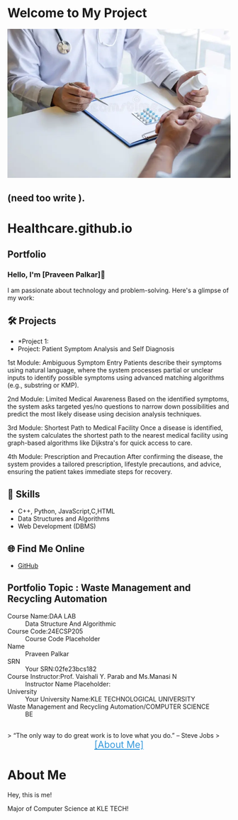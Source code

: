 
<!DOCTYPE html>
<html lang="en">
<head>
    <meta charset="UTF-8">
    <meta name="viewport" content="width=device-width, initial-scale=1.0">
  
   
</head>
<body>
    <h1>Welcome to My Project</h1>
</body>
</html>


<!DOCTYPE html>
<html lang="en">
<head>

<body>
    <div class="container">
        <img src="Healthcare.png" alt="Patient Symptom Analysis and Self Diagnosis ">
        <div class="description">
            <h2>(need too write ).</p>
        </div>
    </div>
</body>
</html>


   

# Healthcare.github.io
## Portfolio

### Hello, I'm [Praveen Palkar]👋

I am passionate about technology and problem-solving. Here's a glimpse of my work:

## 🛠 Projects
- *Project 1:
- Project: Patient Symptom Analysis and Self Diagnosis 

1st Module: Ambiguous Symptom Entry
Patients describe their symptoms using natural language, where the system processes partial or unclear inputs to identify possible symptoms using advanced matching algorithms (e.g., substring or KMP).

2nd Module: Limited Medical Awareness
Based on the identified symptoms, the system asks targeted yes/no questions to narrow down possibilities and predict the most likely disease using decision analysis techniques.

3rd Module: Shortest Path to Medical Facility
Once a disease is identified, the system calculates the shortest path to the nearest medical facility using graph-based algorithms like Dijkstra's for quick access to care.

4th Module: Prescription and Precaution
After confirming the disease, the system provides a tailored prescription, lifestyle precautions, and advice, ensuring the patient takes immediate steps for recovery.
  



## 🚀 Skills
- C++, Python, JavaScript,C,HTML
- Data Structures and Algorithms
- Web Development (DBMS)

## 🌐 Find Me Online
- [GitHub](https://github.com/Srujan-2)

## Portfolio Topic : Waste Management and Recycling Automation

<dl>
<dt>Course Name:DAA LAB</dt>
<dd>Data Structure And Algorithmic </dd>
<dt>Course Code:24ECSP205</dt>
<dd>Course Code Placeholder</dd>
<dt>Name</dt>
<dd>Praveen Palkar</dd>
<dt>SRN</dt>
<dd>Your SRN:02fe23bcs182</dd>
<dt>Course Instructor:Prof. Vaishali Y. Parab and Ms.Manasi N</dt>
<dd>Instructor Name Placeholder:</dd>
<dt>University</dt>
<dd>Your University Name:KLE TECHNOLOGICAL UNIVERSITY</dd>
<dt>Waste Management and Recycling Automation/COMPUTER SCIENCE</dt>
<dd>BE </dd>
</dl>


<br> 
> “The only way to do great work is to love what you do.” – Steve Jobs
>
<!DOCTYPE html>
<html lang="en">
<head>
   
</head>
<body>
    <div class="container">
        <a href="about.md" style="display: block; text-align: center; font-size: 1.5em; color: #3498db;">[About Me]</a>
        <h1>About Me</h1>
        <div class="about-text">
            <p>Hey, this is me!</p>
            <p>Major of <span class="highlight">Computer Science</span> at KLE TECH!</p>
        </div>
    </div>
</body>
</html>      

